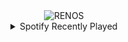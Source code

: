 <div align="center">
<picture>
    <source media="(prefers-color-scheme: dark)" srcset="https://i.ibb.co/Dg84Ksty/output-gif.gif">
    <source media="(prefers-color-scheme: light)" srcset="https://i.ibb.co/Dg84Ksty/output-gif.gif">
    <img alt="RENOS" src="https://i.ibb.co/Dg84Ksty/output-gif.gif">
</picture>
<details>
<summary>Spotify Recently Played</summary>
<img src="https://spotify-recently-played-readme.vercel.app/api?user=31d6d6zerc5ct6kck32na2ozsqf4&unique=1&width=400" alt="Spotify" />
</details>
</div>

<!-- Image deletion URL: https://ibb.co/JFynk0K4/793fa17dce6998d473fd2b68c684768d -->